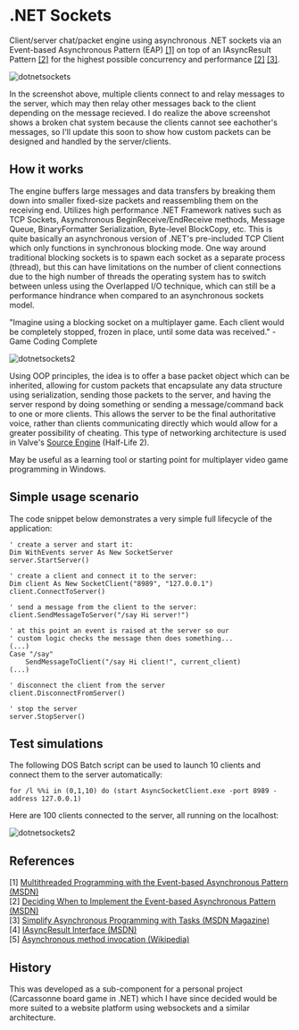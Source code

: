 .NET Sockets
============

Client/server chat/packet engine using asynchronous .NET sockets via an Event-based Asynchronous Pattern (EAP) [[1]](#references) on top of an IAsyncResult Pattern [[2]](#references) for the highest possible concurrency and performance [[2]](#references) [[3]](#references).

![dotnetsockets](http://files.glassocean.net/github/dotnetsockets.png)

In the screenshot above, multiple clients connect to and relay messages to the server, which may then relay other messages back to the client depending on the message recieved. I do realize the above screenshot shows a broken chat system because the clients cannot see eachother's messages, so I'll update this soon to show how custom packets can be designed and handled by the server/clients.

How it works
------------

The engine buffers large messages and data transfers by breaking them down into smaller fixed-size packets and reassembling them on the receiving end. Utilizes high performance .NET Framework natives such as TCP Sockets, Asynchronous BeginReceive/EndReceive methods, Message Queue, BinaryFormatter Serialization, Byte-level BlockCopy, etc. This is quite basically an asynchronous version of .NET's pre-included TCP Client which only functions in synchronous blocking mode. One way around traditional blocking sockets is to spawn each socket as a separate process (thread), but this can have limitations on the number of client connections due to the high number of threads the operating system has to switch between unless using the Overlapped I/O technique, which can still be a performance hindrance when compared to an asynchronous sockets model.  

"Imagine using a blocking socket on a multiplayer game. Each client would be completely stopped, frozen in place, until some data was received." -Game Coding Complete

![dotnetsockets2](http://files.glassocean.net/github/dotnetsockets2.jpg)

Using OOP principles, the idea is to offer a base packet object which can be inherited, allowing for custom packets that encapsulate any data structure using serialization, sending those packets to the server, and having the server respond by doing something or sending a message/command back to one or more clients. This allows the server to be the final authoritative voice, rather than clients communicating directly which would allow for a greater possibility of cheating. This type of networking architecture is used in Valve's [Source Engine](https://developer.valvesoftware.com/wiki/Source_Multiplayer_Networking) (Half-Life 2).

May be useful as a learning tool or starting point for multiplayer video game programming in Windows.

Simple usage scenario
---------------------

The code snippet below demonstrates a very simple full lifecycle of the application:
```VB.net
' create a server and start it:
Dim WithEvents server As New SocketServer
server.StartServer()

' create a client and connect it to the server:
Dim client As New SocketClient("8989", "127.0.0.1")
client.ConnectToServer()

' send a message from the client to the server:
client.SendMessageToServer("/say Hi server!")

' at this point an event is raised at the server so our
' custom logic checks the message then does something...
(...)
Case "/say"
    SendMessageToClient("/say Hi client!", current_client)
(...)

' disconnect the client from the server
client.DisconnectFromServer()

' stop the server
server.StopServer()
```

Test simulations
----------------
The following DOS Batch script can be used to launch 10 clients and connect them to the server automatically:
```Batchfile
for /l %%i in (0,1,10) do (start AsyncSocketClient.exe -port 8989 -address 127.0.0.1)
```

Here are 100 clients connected to the server, all running on the localhost:

![dotnetsockets2](http://files.glassocean.net/github/dotnetsockets3.png)

References
----------
[1] [Multithreaded Programming with the Event-based Asynchronous Pattern (MSDN)](http://msdn.microsoft.com/en-us/library/hkasytyf.aspx)  
[2] [Deciding When to Implement the Event-based Asynchronous Pattern (MSDN)](http://msdn.microsoft.com/en-us/library/ms228966.aspx)  
[3] [Simplify Asynchronous Programming with Tasks (MSDN Magazine)](http://msdn.microsoft.com/en-us/magazine/ff959203.aspx)  
[4] [IAsyncResult Interface (MSDN)](http://msdn.microsoft.com/en-us/library/system.iasyncresult.aspx)  
[5] [Asynchronous method invocation (Wikipedia)](http://en.wikipedia.org/wiki/Asynchronous_method_invocation)  

History
-------

This was developed as a sub-component for a personal project (Carcassonne board game in .NET) which I have since decided would be more suited to a website platform using websockets and a similar architecture.
